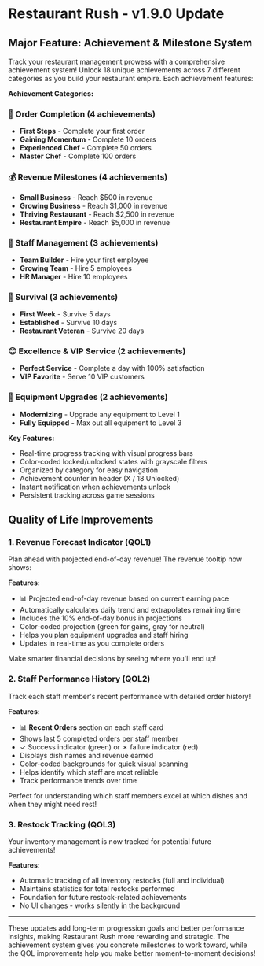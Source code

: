 # Restaurant Rush - v1.9.0 Update

## Major Feature: Achievement & Milestone System

Track your restaurant management prowess with a comprehensive achievement system! Unlock 18 unique achievements across 7 different categories as you build your restaurant empire. Each achievement features:

**Achievement Categories:**

### 🎯 Order Completion (4 achievements)
- **First Steps** - Complete your first order
- **Gaining Momentum** - Complete 10 orders
- **Experienced Chef** - Complete 50 orders  
- **Master Chef** - Complete 100 orders

### 💰 Revenue Milestones (4 achievements)
- **Small Business** - Reach $500 in revenue
- **Growing Business** - Reach $1,000 in revenue
- **Thriving Restaurant** - Reach $2,500 in revenue
- **Restaurant Empire** - Reach $5,000 in revenue

### 👥 Staff Management (3 achievements)
- **Team Builder** - Hire your first employee
- **Growing Team** - Hire 5 employees
- **HR Manager** - Hire 10 employees

### 📅 Survival (3 achievements)
- **First Week** - Survive 5 days
- **Established** - Survive 10 days
- **Restaurant Veteran** - Survive 20 days

### 😊 Excellence & VIP Service (2 achievements)
- **Perfect Service** - Complete a day with 100% satisfaction
- **VIP Favorite** - Serve 10 VIP customers

### 🔧 Equipment Upgrades (2 achievements)
- **Modernizing** - Upgrade any equipment to Level 1
- **Fully Equipped** - Max out all equipment to Level 3

**Key Features:**
- Real-time progress tracking with visual progress bars
- Color-coded locked/unlocked states with grayscale filters
- Organized by category for easy navigation
- Achievement counter in header (X / 18 Unlocked)
- Instant notification when achievements unlock
- Persistent tracking across game sessions

## Quality of Life Improvements

### 1. Revenue Forecast Indicator (QOL1)
Plan ahead with projected end-of-day revenue! The revenue tooltip now shows:

**Features:**
- 📊 Projected end-of-day revenue based on current earning pace
- Automatically calculates daily trend and extrapolates remaining time
- Includes the 10% end-of-day bonus in projections
- Color-coded projection (green for gains, gray for neutral)
- Helps you plan equipment upgrades and staff hiring
- Updates in real-time as you complete orders

Make smarter financial decisions by seeing where you'll end up!

### 2. Staff Performance History (QOL2)
Track each staff member's recent performance with detailed order history!

**Features:**
- 📊 **Recent Orders** section on each staff card
- Shows last 5 completed orders per staff member
- ✓ Success indicator (green) or ✗ failure indicator (red)
- Displays dish names and revenue earned
- Color-coded backgrounds for quick visual scanning
- Helps identify which staff are most reliable
- Track performance trends over time

Perfect for understanding which staff members excel at which dishes and when they might need rest!

### 3. Restock Tracking (QOL3)
Your inventory management is now tracked for potential future achievements!

**Features:**
- Automatic tracking of all inventory restocks (full and individual)
- Maintains statistics for total restocks performed
- Foundation for future restock-related achievements
- No UI changes - works silently in the background

---

These updates add long-term progression goals and better performance insights, making Restaurant Rush more rewarding and strategic. The achievement system gives you concrete milestones to work toward, while the QOL improvements help you make better moment-to-moment decisions!

